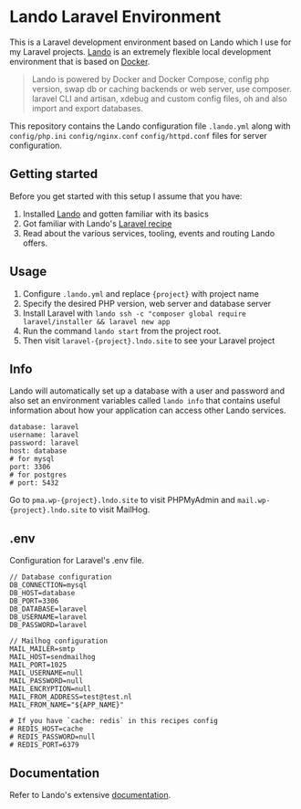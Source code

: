 # Lando Laravel Environment
This is a Laravel development environment based on Lando which I use for my Laravel projects. 
[Lando](https://github.com/lando/lando) is an extremely flexible local development environment that is based on [Docker](https://www.docker.com/).

> Lando is powered by Docker and Docker Compose, config php version, swap db or caching backends or web server, use composer. laravel CLI and artisan, xdebug and custom config files, oh and also import and export databases.

This repository contains the Lando configuration file `.lando.yml` along with `config/php.ini` `config/nginx.conf` `config/httpd.conf` files for server configuration.

## Getting started
Before you get started with this setup I assume that you have:
1. Installed [Lando](https://github.com/lando/lando) and gotten familiar with its basics
1. Got familiar with Lando's [Laravel recipe](https://docs.lando.dev/config/laravel.html)
1. Read about the various services, tooling, events and routing Lando offers.

## Usage  
1. Configure `.lando.yml`  and replace `{project}` with project name
1. Specify the desired PHP version, web server and database server
1. Install Laravel with `lando ssh -c "composer global require laravel/installer && laravel new app`
1. Run the command `lando start` from the project root.
1. Then visit `laravel-{project}.lndo.site` to see your Laravel project

## Info
Lando will automatically set up a database with a user and password and also set an environment variables called `lando info` that contains useful information about how your application can access other Lando services.
``` 
database: laravel
username: laravel
password: laravel
host: database
# for mysql
port: 3306
# for postgres
# port: 5432
```
Go to `pma.wp-{project}.lndo.site` to visit PHPMyAdmin and `mail.wp-{project}.lndo.site` to visit MailHog.
## .env
 Configuration for Laravel's .env file.
``` 
// Database configuration
DB_CONNECTION=mysql
DB_HOST=database
DB_PORT=3306
DB_DATABASE=laravel
DB_USERNAME=laravel
DB_PASSWORD=laravel

// Mailhog configuration
MAIL_MAILER=smtp
MAIL_HOST=sendmailhog
MAIL_PORT=1025
MAIL_USERNAME=null
MAIL_PASSWORD=null
MAIL_ENCRYPTION=null
MAIL_FROM_ADDRESS=test@test.nl
MAIL_FROM_NAME="${APP_NAME}"

# If you have `cache: redis` in this recipes config
# REDIS_HOST=cache
# REDIS_PASSWORD=null
# REDIS_PORT=6379

```

## Documentation
Refer to Lando's extensive [documentation](https://docs.lando.dev/config/laravel.html).